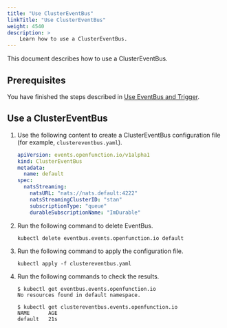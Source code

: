 ```yaml
---
title: "Use ClusterEventBus"
linkTitle: "Use ClusterEventBus"
weight: 4540
description: >	
    Learn how to use a ClusterEventBus.
---
```


This document describes how to use a ClusterEventBus.

## Prerequisites

You have finished the steps described in [Use EventBus and Trigger](../use-event-bus-and-trigger).

## Use a ClusterEventBus

1. Use the following content to create a ClusterEventBus configuration file (for example, `clustereventbus.yaml`).

   ```yaml
   apiVersion: events.openfunction.io/v1alpha1
   kind: ClusterEventBus
   metadata:
     name: default
   spec:
     natsStreaming:
       natsURL: "nats://nats.default:4222"
       natsStreamingClusterID: "stan"
       subscriptionType: "queue"
       durableSubscriptionName: "ImDurable"
   ```
   
2. Run the following command to delete EventBus.

   ```shell
   kubectl delete eventbus.events.openfunction.io default
   ```

2. Run the following command to apply the configuration file.

   ```shell
   kubectl apply -f clustereventbus.yaml
   ```

3. Run the following commands to check the results.

   ```shell
   $ kubectl get eventbus.events.openfunction.io
   No resources found in default namespace.
   
   $ kubectl get clustereventbus.events.openfunction.io
   NAME      AGE
   default   21s
   ```
   
   

